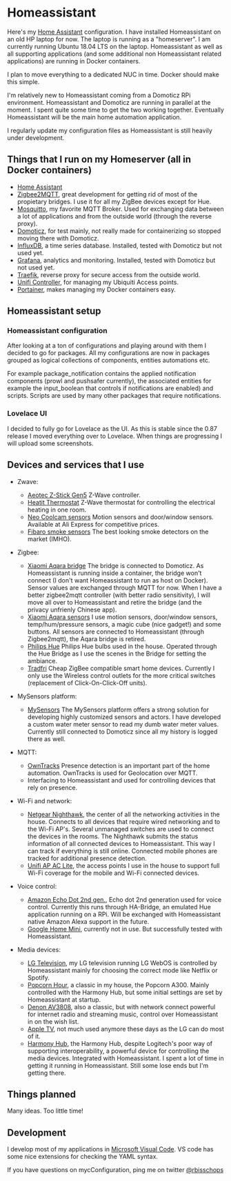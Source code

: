 # Homeassistant

Here's my [Home Assistant](https://home-assistant.io/) configuration. I have installed Homeassistant on an old HP laptop for now. The laptop is running as a "homeserver". I am currently running Ubuntu 18.04 LTS on the laptop. Homeassistant as well as all supporting applications (and some additional non Homeassistant related applications) are running in Docker containers. 

I plan to move everything to a dedicated NUC in time. Docker should make this simple. 

I'm relatively new to Homeassistant coming from a Domoticz RPi environment. Homeassistant and Domoticz are running in parallel at the moment. I spent quite some time to get the two working together. Eventually Homeassistant will be the main home automation application.   

I regularly update my configuration files as Homeassistant is still heavily under development.

## Things that I run on my Homeserver (all in Docker containers)

* [Home Assistant](https://home-assistant.io/)
* [Zigbee2MQTT](https://koenkk.github.io/zigbee2mqtt/), great development for getting rid of most of the propietary bridges. I use it for all my ZigBee devices except for Hue.
* [Mosquitto](https://mosquitto.org/), my favorite MQTT Broker. Used for exchanging data between a lot of applications and from the outside world (through the reverse proxy).
* [Domoticz](https://www.domoticz.com/), for test mainly, not really made for containerizing so stopped moving there with Domoticz.
* [InfluxDB](https://www.influxdata.com/), a time series database. Installed, tested with Domoticz but not used yet.
* [Grafana](https://grafana.com/), analytics and monitoring. Installed, tested with Domoticz but not used yet.
* [Traefik](https://traefik.io/), reverse proxy for secure access from the outside world.
* [Unifi Controller](https://www.ui.com/), for managing my Ubiquiti Access points.
* [Portainer](https://www.portainer.io/), makes managing my Docker containers easy.  

## Homeassistant setup

### Homeassistant configuration
After looking at a ton of configurations and playing around with them I decided to go for packages. All my configurations are now in packages grouped as logical collections of components, entities automations etc.

For example package_notification contains the applied notification components (prowl and pushsafer currently), the associated entities for example the input_boolean that controls if notifications are enabled) and scripts. Scripts are used by many other packages that require  notifications.   

### Lovelace UI
I decided to fully go for Lovelace as the UI. As this is stable since the 0.87 release I moved everything over to Lovelace. When things are progressing I will upload some screenshots.

## Devices and services that I use

* Zwave:
  * [Aeotec Z-Stick Gen5](https://aeotec.com/z-wave-usb-stick) Z-Wave controller.
  * [Heatit Thermostat](https://www.heatit.com/heating-control/floor-heating-thermostats/heatit-z-wave-thermostat/) Z-Wave thermostat for controlling the electrical heating in one room.
  * [Neo Coolcam sensors](https://www.szneo.com/) Motion sensors and door/window sensors. Available at Ali Express for competitive prices.
  * [Fibaro smoke sensors](https://www.fibaro.com/en/) The best looking smoke detectors on the market (IMHO).

* Zigbee:
  * [Xiaomi Aqara bridge](https://www.aliexpress.com) The bridge is connected to Domoticz. As Homeassistant is running inside a container, the bridge won't connect (I don't want Homeassistant to run as host on Docker). Sensor values are exchanged through MQTT for now. When I have a better zigbee2mqtt controller (with better radio sensitivity), I will move all over to Homeassistant and retire the bridge (and the privacy unfrienly Chinese app).
  * [Xiaomi Aqara sensors](https://www.aliexpress.com) I use motion sensors, door/window sensors, temp/hum/pressure sensors, a magic cube (nice gadget!) and some buttons. All sensors are connected to Homeassistant (through Zigbee2mqtt), the Aqara bridge is retired.
  * [Philips Hue](https://www2.meethue.com) Philips Hue bulbs used in the house. Operated through the Hue Bridge as I use the scenes in the Bridge for setting the ambiance.
  * [Tradfri](https://www.ikea.com) Cheap ZigBee compatible smart home devices. Currently I only use the Wireless control outlets for the more critical switches (replacement of Click-On-Click-Off units).   

* MySensors platform:
  * [MySensors](https://www.mysensors.org/) The MySensors platform offers a strong solution for developing highly customized sensors and actors. I have developed a custom water meter sensor to read my dumb water meter values. Currently still connected to Domoticz since all my history is logged there as well.

* MQTT:
  * [OwnTracks](https://home-assistant.io/components/device_tracker.owntracks/) Presence detection is an important part of the home automation. OwnTracks is used for Geolocation over MQTT.
  * Interfacing to Homeassistant and used for controlling devices that rely on presence.

* Wi-Fi and network:
  * [Netgear Nighthawk](https://www.netgear.nl/home/products/networking/wifi-routers/R7000.aspx), the center of all the networking activities in the house. Connects to all devices that require wired networking and to the Wi-Fi AP's. Several unmanaged switches are used to connect the devices in the rooms. The Nighthawk submits the status information of all connected devices to Homeassistant. This way I can track if everything is still online. Connected mobile phones are tracked for additional presence detection. 
  * [Unifi AP AC Lite](https://www.ui.com/unifi/unifi-ap-ac-lite/), the access points I use in the house to support full Wi-Fi coverage for the mobile and Wi-Fi connected devices.

* Voice control:
  * [Amazon Echo Dot 2nd gen.](https://amazon.com), Echo dot 2nd generation used for voice control. Currently this runs through HA-Bridge, an emulated Hue application running on a RPi. Will be exchanged with Homeassistant native Amazon Alexa support in the future.
  * [Google Home Mini](https://store.google.com/product/google_home_mini), currently not in use. But successfully tested with Homeassistant.

* Media devices:
  * [LG Television](https://www.lg.com), my LG television running LG WebOS is controlled by Homeassistant mainly for choosing the correct mode like Netflix or Spotify.
  * [Popcorn Hour](https://www.cloudmedia.com/), a classic in my house, the Popcorn A300. Mainly controlled with the Harmony Hub, but some initial settings are set by Homeassistant at startup.
  * [Denon AV3808](https://www.denon.com), also a classic, but with network connect powerful for internet radio and streaming music, control over Homeassistant in on the wish list.
  * [Apple TV](https://www.apple.com), not much used anymore these days as the LG can do most of it.
  * [Harmony Hub](https://www.logitech.com), the Harmony Hub, despite Logitech's poor way of supporting interoperability, a powerful device for controlling the media devices. Integrated with Homeassistant. I spent a lot of time in getting it running in  Homeassistant. Still some lose ends but I'm getting there.

  
## Things planned

Many ideas. Too little time!

## Development

I develop most of my applications in [Microsoft Visual Code](https://code.visualstudio.com/). VS code has some nice extensions for checking the YAML syntax.

If you have questions on mycConfiguration, ping me on twitter [@rbisschops](https://twitter.com/rbisschops)